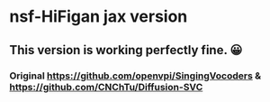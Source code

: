 # nsf-HiFigan jax version 
## This version is working perfectly fine. 😀 
### Original https://github.com/openvpi/SingingVocoders & https://github.com/CNChTu/Diffusion-SVC
